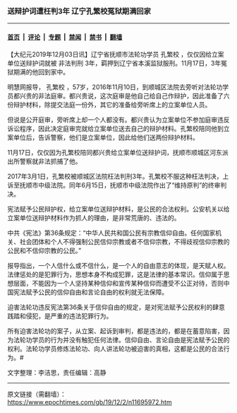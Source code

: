 ### 送辩护词遭枉判3年 辽宁孔繁校冤狱期满回家

---

#### [首页](../../../..?n11695972) &nbsp;|&nbsp; [评论](../../../../../epoch-comment?n11695972) &nbsp;|&nbsp; [专题](../../../../../epoch-special?n11695972) &nbsp;|&nbsp; [禁闻](../../../../../epoch-news?n11695972) &nbsp;|&nbsp; [禁书](../../../../../books?n11695972) &nbsp;|&nbsp; [翻墙](https://github.com/gfw-breaker/nogfw/blob/master/README.md?n11695972)


<div class="post_content" id="artbody" itemprop="articleBody">
 <!-- article content begin -->
 <p>
  【大纪元2019年12月03日讯】辽宁省抚顺市法轮功学员
  <ok href="https://www.epochtimes.com/gb/tag/%E5%AD%94%E7%B9%81%E6%A0%A1.html">
   孔繁校
  </ok>
  ，仅仅因给立案单位送辩护词就被
  <ok href="https://www.epochtimes.com/gb/tag/%E9%9D%9E%E6%B3%95%E5%88%A4%E5%88%91.html">
   非法判刑
  </ok>
  3年，羁押到辽宁省本溪监狱服刑。11月17日，3年冤狱期满的他回到家中。
 </p>
 <p>
  明慧网报导，
  <ok href="https://www.epochtimes.com/gb/tag/%E5%AD%94%E7%B9%81%E6%A0%A1.html">
   孔繁校
  </ok>
  ，57岁，2016年11月10日，到顺城区法院去旁听对法轮功学员都兴贵的非法庭审。都兴贵说，这次庭审是他自己给自己作辩护，因此准备了六份辩护材料，除提交法庭一份外，其它的准备给旁听席上的立案单位人员。
 </p>
 <p>
  但说是公开庭审，旁听席上却一个人都没有。都兴贵认为立案单位不参加庭审违反诉讼程序，因此决定庭审完就给立案单位送去自己的辩护材料。孔繁校陪同他到立案单位后，告诉警察，他们是立案单位，因此给他们送两份辩护材料。
 </p>
 <p>
  11月17日，仅仅因为孔繁校陪同都兴贵给立案单位送辩护词，抚顺市顺城区河东派出所警察就非法抓捕了他。
 </p>
 <p>
  2017年3月1日，孔繁校被顺城区法院枉法判刑3年。孔繁校不服这种枉法判决，上诉至抚顺市中级法院。同年6月15日，抚顺市中级法院作出了“维持原判”的终审判决。
 </p>
 <p>
  宪法赋予公民辩护权，给立案单位送辩护材料，是公民的合法权利。公安机关以给立案单位送辩护材料作为抓人的理由，是非常荒唐的、违法的。
 </p>
 <p>
  中共《宪法》第36条规定：“中华人民共和国公民有宗教信仰自由。任何国家机关、社会团体和个人不得强制公民信仰宗教或者不信仰宗教，不得歧视信仰宗教的公民和不信仰宗教的公民。”
 </p>
 <p>
  报导指出，一个人信什么或不信什么，是一个人的自由意志的体现，是天赋人权。法律惩处的是犯罪行为，思想本身不构成犯罪，这是法律的基本常识。信仰属于思想层面，不能因为一个人坚持某种信仰和宣传某种信仰而遭受不公正对待，否则中国宪法赋予公民的信仰自由和言论自由的权利就无法保障。
 </p>
 <p>
  迫害法轮功违反宪法第36条关于信仰自由的规定，是对宪法赋予公民权利的肆意践踏和侵犯，是严重的违法犯罪行为。
 </p>
 <p>
  所有迫害法轮功的案子，从立案、起诉到审判，都是违法的，都是在蓄意陷害，因为法轮功学员的行为并没有触犯任何法律。信仰自由、言论自由是宪法赋予公民的权利。法轮功学员修炼法轮功、向人讲法轮功被迫害的真相，这都是公民的合法行为。#
 </p>
 <p>
  文字整理：李洁思，责任编辑：高静
 </p>
 <!-- article content end -->
 <div id="below_article_ad">
 </div>
</div>


---

原文链接（需翻墙）：https://www.epochtimes.com/gb/19/12/2/n11695972.htm